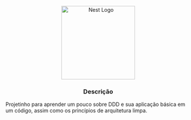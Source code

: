 <p align="center">
  <a href="http://nestjs.com/" target="blank"><img src="https://nestjs.com/img/logo-small.svg" width="200" alt="Nest Logo" /></a>
</p>

<h3 align="center">Descrição</h3>
<p>
Projetinho para aprender um pouco sobre DDD e sua aplicação básica em um código, assim como os princípios de arquitetura limpa. 
</p>
